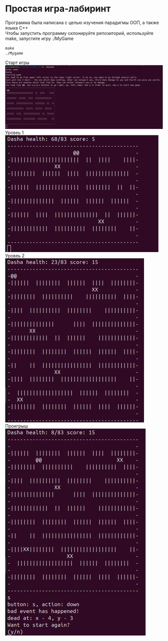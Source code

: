 # Простая игра-лабиринт
Программа была написана с целью изучения парадигмы ООП, а также языка C++ <br />
Чтобы запустить программу склонируйте репозиторий, используйте  make, запустите игру ./MyGame
```
make
./Mygame
```
Старт игры<br />
![](/img/start.png)<br />
Уровеь 1<br />
![](/img/mid1.png)<br />
Уровеь 2<br />
![](/img/mid2.png)<br />
Проигрыш<br />
![](/img/end.png)<br />
